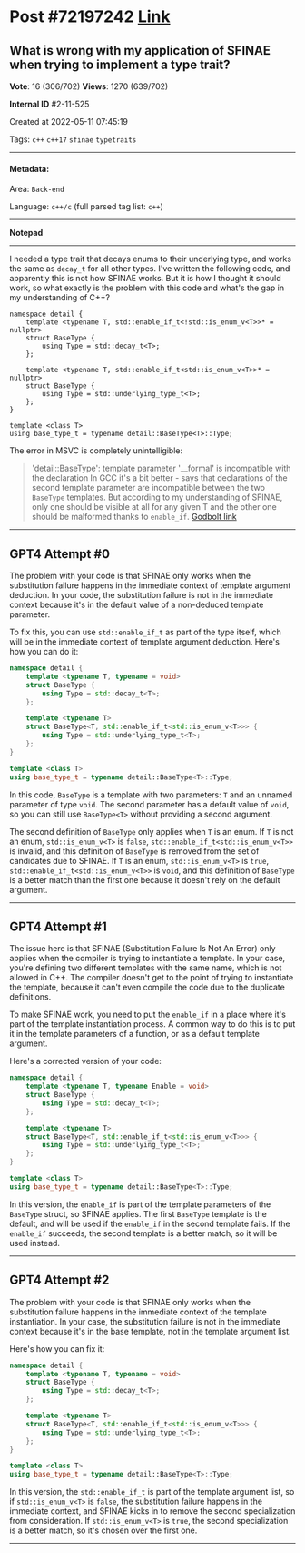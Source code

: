 
# Post \#72197242 [Link](https://stackoverflow.com/questions/72197242/)

## What is wrong with my application of SFINAE when trying to implement a type trait?

**Vote**: 16 (306/702) **Views**: 1270 (639/702) 

**Internal ID** \#2-11-525

Created at 2022-05-11 07:45:19

Tags: `c++` `c++17` `sfinae` `typetraits`

----------

#### Metadata:

Area: `Back-end`

Language: `c++/c` (full parsed tag list: `c++`)

----------

**Notepad**


----------

I needed a type trait that decays enums to their underlying type, and works the same as `decay_t` for all other types. I've written the following code, and apparently this is not how SFINAE works. But it is how I thought it should work, so what exactly is the problem with this code and what's the gap in my understanding of C++?
```
namespace detail {
    template <typename T, std::enable_if_t<!std::is_enum_v<T>>* = nullptr>
    struct BaseType {
        using Type = std::decay_t<T>;
    };

    template <typename T, std::enable_if_t<std::is_enum_v<T>>* = nullptr>
    struct BaseType {
        using Type = std::underlying_type_t<T>;
    };
}

template <class T>
using base_type_t = typename detail::BaseType<T>::Type;
```

The error in MSVC is completely unintelligible:
> 'detail::BaseType': template parameter '__formal' is incompatible with
the declaration
In GCC it's a bit better - says that declarations of the second template parameter are incompatible between the two `BaseType` templates. But according to my understanding of SFINAE, only one should be visible at all for any given T and the other one should be malformed thanks to `enable_if`.
[Godbolt link](https://godbolt.org/z/49v3xd7Mr)


----------
        
## GPT4 Attempt \#0

The problem with your code is that SFINAE only works when the substitution failure happens in the immediate context of template argument deduction. In your code, the substitution failure is not in the immediate context because it's in the default value of a non-deduced template parameter.

To fix this, you can use `std::enable_if_t` as part of the type itself, which will be in the immediate context of template argument deduction. Here's how you can do it:

```cpp
namespace detail {
    template <typename T, typename = void>
    struct BaseType {
        using Type = std::decay_t<T>;
    };

    template <typename T>
    struct BaseType<T, std::enable_if_t<std::is_enum_v<T>>> {
        using Type = std::underlying_type_t<T>;
    };
}

template <class T>
using base_type_t = typename detail::BaseType<T>::Type;
```

In this code, `BaseType` is a template with two parameters: `T` and an unnamed parameter of type `void`. The second parameter has a default value of `void`, so you can still use `BaseType<T>` without providing a second argument.

The second definition of `BaseType` only applies when `T` is an enum. If `T` is not an enum, `std::is_enum_v<T>` is `false`, `std::enable_if_t<std::is_enum_v<T>>` is invalid, and this definition of `BaseType` is removed from the set of candidates due to SFINAE. If `T` is an enum, `std::is_enum_v<T>` is `true`, `std::enable_if_t<std::is_enum_v<T>>` is `void`, and this definition of `BaseType` is a better match than the first one because it doesn't rely on the default argument.

--------

## GPT4 Attempt \#1

The issue here is that SFINAE (Substitution Failure Is Not An Error) only applies when the compiler is trying to instantiate a template. In your case, you're defining two different templates with the same name, which is not allowed in C++. The compiler doesn't get to the point of trying to instantiate the template, because it can't even compile the code due to the duplicate definitions.

To make SFINAE work, you need to put the `enable_if` in a place where it's part of the template instantiation process. A common way to do this is to put it in the template parameters of a function, or as a default template argument.

Here's a corrected version of your code:

```cpp
namespace detail {
    template <typename T, typename Enable = void>
    struct BaseType {
        using Type = std::decay_t<T>;
    };

    template <typename T>
    struct BaseType<T, std::enable_if_t<std::is_enum_v<T>>> {
        using Type = std::underlying_type_t<T>;
    };
}

template <class T>
using base_type_t = typename detail::BaseType<T>::Type;
```

In this version, the `enable_if` is part of the template parameters of the `BaseType` struct, so SFINAE applies. The first `BaseType` template is the default, and will be used if the `enable_if` in the second template fails. If the `enable_if` succeeds, the second template is a better match, so it will be used instead.

--------

## GPT4 Attempt \#2

The problem with your code is that SFINAE only works when the substitution failure happens in the immediate context of the template instantiation. In your case, the substitution failure is not in the immediate context because it's in the base template, not in the template argument list.

Here's how you can fix it:

```cpp
namespace detail {
    template <typename T, typename = void>
    struct BaseType {
        using Type = std::decay_t<T>;
    };

    template <typename T>
    struct BaseType<T, std::enable_if_t<std::is_enum_v<T>>> {
        using Type = std::underlying_type_t<T>;
    };
}

template <class T>
using base_type_t = typename detail::BaseType<T>::Type;
```

In this version, the `std::enable_if_t` is part of the template argument list, so if `std::is_enum_v<T>` is `false`, the substitution failure happens in the immediate context, and SFINAE kicks in to remove the second specialization from consideration. If `std::is_enum_v<T>` is `true`, the second specialization is a better match, so it's chosen over the first one.

--------
